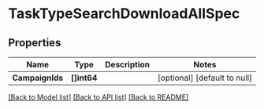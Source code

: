 # TaskTypeSearchDownloadAllSpec

## Properties
Name | Type | Description | Notes
------------ | ------------- | ------------- | -------------
**CampaignIds** | **[]int64** |  | [optional] [default to null]

[[Back to Model list]](../README.md#documentation-for-models) [[Back to API list]](../README.md#documentation-for-api-endpoints) [[Back to README]](../README.md)



